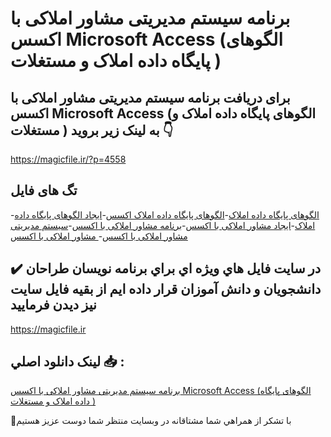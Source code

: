 # برنامه سیستم مدیریتی مشاور املاکی با اکسس Microsoft Access (الگوهای پایگاه داده املاک و مستغلات )

## برای دریافت برنامه سیستم مدیریتی مشاور املاکی با اکسس Microsoft Access (الگوهای پایگاه داده املاک و مستغلات ) به لینک زیر بروید 👇

https://magicfile.ir/?p=4558

## تگ های فایل

-[الگوهای پایگاه داده املاک](https://magicfile.ir/product/%d8%a8%d8%b1%d9%86%d8%a7%d9%85%d9%87-%d8%b3%db%8c%d8%b3%d8%aa%d9%85-%d9%85%d8%af%db%8c%d8%b1%db%8c%d8%aa%db%8c-%d9%85%d8%b4%d8%a7%d9%88%d8%b1-%d8%a7%d9%85%d9%84%d8%a7%da%a9%db%8c-%d8%a8%d8%a7-%d8%a7%da%a9%d8%b3%d8%b3/)-[الگوهای پایگاه داده املاک اکسس](https://magicfile.ir/product/%d8%a8%d8%b1%d9%86%d8%a7%d9%85%d9%87-%d8%b3%db%8c%d8%b3%d8%aa%d9%85-%d9%85%d8%af%db%8c%d8%b1%db%8c%d8%aa%db%8c-%d9%85%d8%b4%d8%a7%d9%88%d8%b1-%d8%a7%d9%85%d9%84%d8%a7%da%a9%db%8c-%d8%a8%d8%a7-%d8%a7%da%a9%d8%b3%d8%b3/)-[ایجاد الگوهای پایگاه داده املاک](https://magicfile.ir/product/%d8%a8%d8%b1%d9%86%d8%a7%d9%85%d9%87-%d8%b3%db%8c%d8%b3%d8%aa%d9%85-%d9%85%d8%af%db%8c%d8%b1%db%8c%d8%aa%db%8c-%d9%85%d8%b4%d8%a7%d9%88%d8%b1-%d8%a7%d9%85%d9%84%d8%a7%da%a9%db%8c-%d8%a8%d8%a7-%d8%a7%da%a9%d8%b3%d8%b3/)-[ایجاد  مشاور املاکی با اکسس](https://magicfile.ir/product/%d8%a8%d8%b1%d9%86%d8%a7%d9%85%d9%87-%d8%b3%db%8c%d8%b3%d8%aa%d9%85-%d9%85%d8%af%db%8c%d8%b1%db%8c%d8%aa%db%8c-%d9%85%d8%b4%d8%a7%d9%88%d8%b1-%d8%a7%d9%85%d9%84%d8%a7%da%a9%db%8c-%d8%a8%d8%a7-%d8%a7%da%a9%d8%b3%d8%b3/)-[برنامه  مشاور املاکی با اکسس](https://magicfile.ir/product/%d8%a8%d8%b1%d9%86%d8%a7%d9%85%d9%87-%d8%b3%db%8c%d8%b3%d8%aa%d9%85-%d9%85%d8%af%db%8c%d8%b1%db%8c%d8%aa%db%8c-%d9%85%d8%b4%d8%a7%d9%88%d8%b1-%d8%a7%d9%85%d9%84%d8%a7%da%a9%db%8c-%d8%a8%d8%a7-%d8%a7%da%a9%d8%b3%d8%b3/)-[سیستم مدیریتی مشاور املاکی با اکسس](https://magicfile.ir/product/%d8%a8%d8%b1%d9%86%d8%a7%d9%85%d9%87-%d8%b3%db%8c%d8%b3%d8%aa%d9%85-%d9%85%d8%af%db%8c%d8%b1%db%8c%d8%aa%db%8c-%d9%85%d8%b4%d8%a7%d9%88%d8%b1-%d8%a7%d9%85%d9%84%d8%a7%da%a9%db%8c-%d8%a8%d8%a7-%d8%a7%da%a9%d8%b3%d8%b3/)-[ مشاور املاکی با اکسس](https://magicfile.ir/product/%d8%a8%d8%b1%d9%86%d8%a7%d9%85%d9%87-%d8%b3%db%8c%d8%b3%d8%aa%d9%85-%d9%85%d8%af%db%8c%d8%b1%db%8c%d8%aa%db%8c-%d9%85%d8%b4%d8%a7%d9%88%d8%b1-%d8%a7%d9%85%d9%84%d8%a7%da%a9%db%8c-%d8%a8%d8%a7-%d8%a7%da%a9%d8%b3%d8%b3/)

## ✔️ در سايت فايل هاي ويژه اي براي برنامه نويسان طراحان دانشجويان و دانش آموزان قرار داده ايم از بقيه فايل سايت نيز ديدن فرماييد

https://magicfile.ir


## لينک دانلود اصلي 📥 :

[برنامه سیستم مدیریتی مشاور املاکی با اکسس Microsoft Access (الگوهای پایگاه داده املاک و مستغلات )](https://magicfile.ir/product/%d8%a8%d8%b1%d9%86%d8%a7%d9%85%d9%87-%d8%b3%db%8c%d8%b3%d8%aa%d9%85-%d9%85%d8%af%db%8c%d8%b1%db%8c%d8%aa%db%8c-%d9%85%d8%b4%d8%a7%d9%88%d8%b1-%d8%a7%d9%85%d9%84%d8%a7%da%a9%db%8c-%d8%a8%d8%a7-%d8%a7%da%a9%d8%b3%d8%b3/) 


🙏با تشکر از همراهي شما مشتاقانه در وبسایت منتظر شما دوست عزیز هستیم

